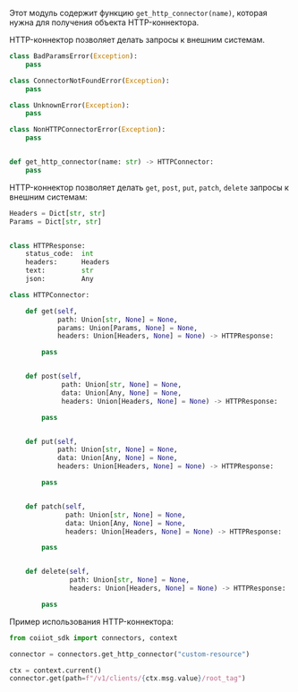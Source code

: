 Этот модуль содержит функцию `get_http_connector(name)`, которая нужна для получения объекта HTTP-коннектора.

HTTP-коннектор позволяет делать запросы к внешним системам.
```python
class BadParamsError(Exception):
    pass

class ConnectorNotFoundError(Exception):
    pass

class UnknownError(Exception):
    pass

class NonHTTPConnectorError(Exception):
    pass


def get_http_connector(name: str) -> HTTPConnector:
	pass
```

HTTP-коннектор позволяет делать `get`, `post`, `put`, `patch`, `delete` запросы к внешним системам:
```python
Headers = Dict[str, str]
Params = Dict[str, str]


class HTTPResponse:
	status_code:  int
	headers:      Headers
	text:         str
	json:         Any

class HTTPConnector:

    def get(self,
            path: Union[str, None] = None,
            params: Union[Params, None] = None,
            headers: Union[Headers, None] = None) -> HTTPResponse:

        pass


    def post(self,
             path: Union[str, None] = None,
             data: Union[Any, None] = None,
             headers: Union[Headers, None] = None) -> HTTPResponse:

        pass


    def put(self,
            path: Union[str, None] = None,
            data: Union[Any, None] = None,
            headers: Union[Headers, None] = None) -> HTTPResponse:

        pass


    def patch(self,
              path: Union[str, None] = None,
              data: Union[Any, None] = None,
              headers: Union[Headers, None] = None) -> HTTPResponse:

        pass


    def delete(self,
               path: Union[str, None] = None,
               headers: Union[Headers, None] = None) -> HTTPResponse:

        pass
```
Пример использования HTTP-коннектора:
```python
from coiiot_sdk import connectors, context

connector = connectors.get_http_connector("custom-resource")

ctx = context.current()
connector.get(path=f"/v1/clients/{ctx.msg.value}/root_tag")
```
